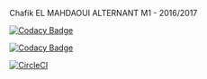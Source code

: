 Chafik EL MAHDAOUI
ALTERNANT
M1 - 2016/2017

[![Codacy Badge](https://api.codacy.com/project/badge/Grade/88c18f2242b04802b2b6346db2385c99)](https://www.codacy.com/app/chfik/ceri-m1-test?utm_source=github.com&amp;utm_medium=referral&amp;utm_content=chfik/ceri-m1-test&amp;utm_campaign=Badge_Grade)

[![Codacy Badge](https://api.codacy.com/project/badge/Coverage/88c18f2242b04802b2b6346db2385c99)](https://www.codacy.com/app/chfik/ceri-m1-test?utm_source=github.com&utm_medium=referral&utm_content=chfik/ceri-m1-test&utm_campaign=Badge_Coverage)


[![CircleCI](https://circleci.com/gh/chfik/ceri-m1-test.svg?style=shield&circle-token=:circle-token)](https://circleci.com/gh/chfik/ceri-m1-test)